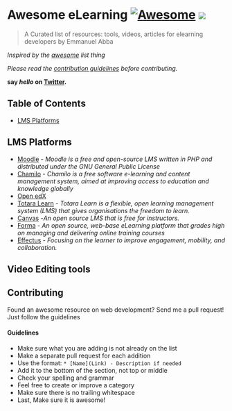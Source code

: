# Awesome eLearning [![Awesome](https://awesome.re/badge-flat2.svg)](https://awesome.re) ![](https://img.shields.io/badge/ABBA-Approved-green)

> A Curated list of resources:  tools, videos, articles for elearning developers by Emmanuel Abba

*Inspired by the [awesome](https://github.com/sindresorhus/awesome) list thing*

*Please read the [contribution guidelines](#guidelines) before contributing.*

**say *hello* on [Twitter](https://twitter.com/gr8nexx).**

## Table of Contents

- [LMS Platforms](#LMS&nbsp;Platforms)


## LMS Platforms

- [Moodle](https://moodle.org/) - *Moodle is a free and open-source LMS written in PHP and distributed under the GNU General Public License*
- [Chamilo](https://chamilo.org/en/) - *Chamilo is a free software e-learning and content management system, aimed at improving access to education and knowledge globally*
- [Open&nbsp;edX](https://open.edx.org/tag/learning-management-system/)
- [Totara&nbsp;Learn](https://www.totaralearning.com) - *Totara Learn is a flexible, open learning management system (LMS) that gives organisations the freedom to learn.*
- [Canvas](https://www.instructure.com/canvas/) -*An open source LMS that is free for instructors.*
- [Forma](https://www.formalms.org/) - *An open source, web-base eLearning platform that grades high on managing and delivering online training courses*
- [Effectus](https://www.effectuslms.com/) - *Focusing on the learner to improve engagement, mobility, and collaboration.*

## Video Editing tools

## Contributing
Found an awesome resource on web development? Send me a pull request! Just follow the guidelines

#### Guidelines

* Make sure what you are adding is not already on the list
* Make a separate pull request for each addition
* Use the format: `* [Name](Link) - Description if needed`
* Add it to the bottom of the section, not top or middle
* Check your spelling and grammar
* Feel free to create or improve a category
* Make sure there is no trailing whitespace
* Last, Make sure it is awesome!